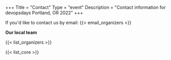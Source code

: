+++
Title = "Contact"
Type = "event"
Description = "Contact information for devopsdays Portland, OR 2022"
+++

If you'd like to contact us by email: {{< email_organizers >}}

**Our local team**

{{< list_organizers >}}


{{< list_core >}}
